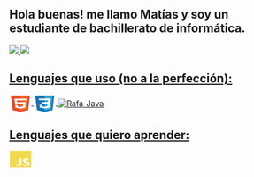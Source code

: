 ## Hola buenas! me llamo Matías y soy un estudiante de bachillerato de informática.

<div style="display: inline_block">
  
  <div>
  <a target = "_blank" href="https://github.com/matiasxD5">
  <img height="180em" src="https://github-readme-stats.vercel.app/api?username=matiasxD5&show_icons=true&theme=dark&include_all_commits=true&count_private=true"/>
  <img height="180em" src="https://github-readme-stats.vercel.app/api/top-langs/?username=matiasxD5&layout=compact&langs_count=3&theme=dark"/>
  </div>
    
  ## Lenguajes que uso (no a la perfección):
  
 <div style="display: inline_block">
  <img align="center" alt="Rafa-HTML" height="30" width="40" src="https://raw.githubusercontent.com/devicons/devicon/master/icons/html5/html5-original.svg">
  <img align="center" alt="Rafa-CSS" height="30" width="40" src="https://raw.githubusercontent.com/devicons/devicon/master/icons/css3/css3-original.svg">
  <img align="center" alt="Rafa-Java" height="30" width="40" src="https://cdn.jsdelivr.net/gh/devicons/devicon/icons/java/java-original.svg">
</div>
  
  ## Lenguajes que quiero aprender:
  <div style="display: inline_block">
  <img align="center" alt="Rafa-Java-script" height="30" width="40" src="https://raw.githubusercontent.com/devicons/devicon/master/icons/javascript/javascript-plain.svg">
</div>
